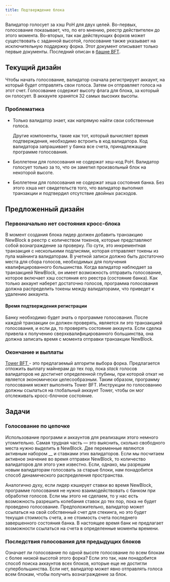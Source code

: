 ```yaml
---
title: Подтверждение блока
---
```


Валидатор голосует за хэш PoH для двух целей. Во-первых, голосование показывает, что, по его мнению, реестр действителен до этого момента. Во-вторых, так как действующих форков может существовать с заданной высотой, голосование также указывает на исключительную поддержку форка. Этот документ описывает только первые документы. Последний описан в [башне BFT](../implemented-proposals/tower-bft.md).

## Текущий дизайн

Чтобы начать голосование, валидатор сначала регистрирует аккаунт, на который будет отправлять свои голоса. Затем он отправляет голоса на этот счет. Голосование содержит высоту флага для блока, за который он голосует. В аккаунте хранятся 32 самых высоких высоты.

### Проблематика

- Только валидатор знает, как напрямую найти свои собственные голоса.

  Другие компоненты, такие как тот, который вычисляет время подтверждения, необходимо встроить в код валидатора. Код валидатора запрашивает у банка все счета, принадлежащие программе голосования.

- Бюллетени для голосования не содержат хеш-код PoH. Валидатор голосует только за то, что он заметил произвольный блок на некоторой высоте.

- Бюллетени для голосования не содержат хеша состояния банка. Без этого хэша нет свидетельств того, что валидатор выполнил транзакции и подтвердил отсутствие двойных расходов.

## Предложенный дизайн

### Первоначально нет состояния кросс-блока

В момент создания блока лидер должен добавить транзакцию NewBlock в реестр с количеством токенов, которые представляют собой вознаграждение за проверку. По сути, это инкрементная транзакция с несколькими подписями, которая отправляет токены из пула майнинга валидаторам. В учетной записи должно быть достаточно места для сбора голосов, необходимых для получения квалифицированного большинства. Когда валидатор наблюдает за транзакцией NewBlock, он имеет возможность отправить голосование, которое включает хэш состояния его реестра (состояние банка). Как только аккаунт наберет достаточно голосов, программа голосования должна распределить токены между валидаторами, что приведет к удалению аккаунта.

#### Время подтверждения регистрации

Банку необходимо будет знать о программе голосования. После каждой транзакции он должен проверять, является ли это транзакцией голосования, и если да, то проверять состояние аккаунта. Если сделка привела к получению сверхквалифицированного большинства, она должна записать время с момента отправки транзакции NewBlock.

### Окончание и выплаты

[ Tower BFT ](../implemented-proposals/tower-bft.md) - это предлагаемый алгоритм выбора форка. Предлагается отложить выплату майнерам до тех пор, пока _stack_ голосов валидаторов не достигнет определенной глубины, при которой откат не является экономически целесообразным. Таким образом, программу голосования может выполнять Tower BFT. Инструкции по голосованию должны ссылаться на глобальный аккаунт Tower, чтобы он мог отслеживать кросс-блочное состояние.

## Задачи

### Голосование по цепочке

Использование программ и аккаунтов для реализации этого немного утомительно. Самая трудная часть — это выяснить, сколько свободного места нужно выделить в NewBlock. Две переменные являются активным набором __ и ставками этих валидаторов. Если мы посчитаем активное значение во время отправки NewBlock, то количество валидаторов для этого уже известно. Если, однако, мы разрешим новым валидаторам голосовать за старые блоки, нам понадобится способ динамического распределения пространства.

Аналогично духу, если лидер кэширует ставки во время NewBlock, программе голосования не нужно взаимодействовать с банком при обработке голосов. Если мы этого не сделаем, то у нас есть возможность разрешить колебания ставок до тех пор, пока не будет проведено голосование. Предположительно, валидатор может ссылаться на свой собственный счет для стекинга, но это будет текущая стоимость счета, а не стоимость счета последнего завершенного состояния банка. В настоящее время банк не предлагает возможности ссылаться на счета в определенные моменты времени.

### Последствия голосования для предыдущих блоков

Означает ли голосование по одной высоте голосование по всем блокам с более низкой высотой этого форка? Если это так, нам понадобится способ поиска аккаунтов всех блоков, которые еще не достигли супербольшинства. Если нет, валидатор может явно отправлять голоса всем блокам, чтобы получить вознаграждение за блок.
